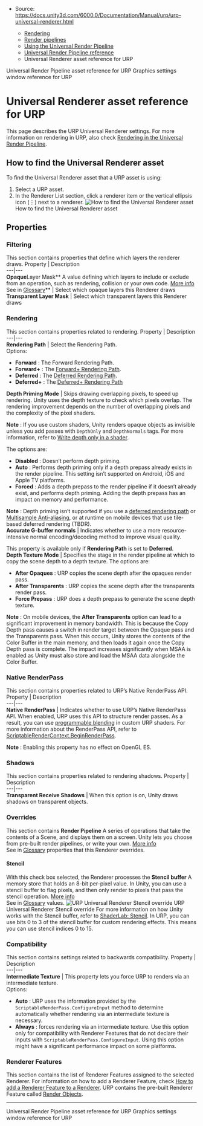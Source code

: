 * Source: https://docs.unity3d.com/6000.0/Documentation/Manual/urp/urp-universal-renderer.html

  * [Rendering](https://docs.unity3d.com/6000.0/Documentation/Manual/rendering-and-post-processing.html)
  * [Render pipelines](https://docs.unity3d.com/6000.0/Documentation/Manual/render-pipelines.html)
  * [Using the Universal Render Pipeline](https://docs.unity3d.com/6000.0/Documentation/Manual/universal-render-pipeline.html)
  * [Universal Render Pipeline reference](https://docs.unity3d.com/6000.0/Documentation/Manual/urp/urp-reference-landing.html)
  * Universal Renderer asset reference for URP


[](https://docs.unity3d.com/6000.0/Documentation/Manual/urp/universalrp-asset.html)
Universal Render Pipeline asset reference for URP
[](https://docs.unity3d.com/6000.0/Documentation/Manual/urp/urp-global-settings.html)
Graphics settings window reference for URP 
# Universal Renderer asset reference for URP
This page describes the URP Universal Renderer settings.
For more information on rendering in URP, also check [Rendering in the Universal Render Pipeline](https://docs.unity3d.com/6000.0/Documentation/Manual/urp/rendering-in-universalrp.html).
## How to find the Universal Renderer asset
To find the Universal Renderer asset that a URP asset is using:
  1. Select a URP asset.
  2. In the Renderer List section, click a renderer item or the vertical ellipsis icon (⋮) next to a renderer.
![How to find the Universal Renderer asset](https://docs.unity3d.com/6000.0/Documentation/uploads/urp/urp-assets/find-renderer.png) How to find the Universal Renderer asset


## Properties
### Filtering
This section contains properties that define which layers the renderer draws.
Property | Description  
---|---  
**Opaque**Layer Mask** A value defining which layers to include or exclude from an operation, such as rendering, collision or your own code. [More info](https://docs.unity3d.com/6000.0/Documentation/Manual/Layers.html)  
See in [Glossary](https://docs.unity3d.com/6000.0/Documentation/Manual/Glossary.html#LayerMask)** | Select which opaque layers this Renderer draws  
**Transparent Layer Mask** | Select which transparent layers this Renderer draws  
### Rendering
This section contains properties related to rendering.
Property | Description  
---|---  
**Rendering Path** | Select the Rendering Path.  
Options:
  * **Forward** : The Forward Rendering Path.
  * **Forward+** : The [Forward+ Rendering Path](https://docs.unity3d.com/6000.0/Documentation/Manual/urp/rendering/forward-rendering-paths.html).
  * **Deferred** : The [Deferred Rendering Path](https://docs.unity3d.com/6000.0/Documentation/Manual/urp/rendering/deferred-rendering-path-landing.html).
  * **Deferred+** : The [Deferred+ Rendering Path](https://docs.unity3d.com/6000.0/Documentation/Manual/urp/rendering/deferred-rendering-path-landing.html)

  
**Depth Priming Mode** | Skips drawing overlapping pixels, to speed up rendering. Unity uses the depth texture to check which pixels overlap. The rendering improvement depends on the number of overlapping pixels and the complexity of the pixel shaders.  
  
**Note** : If you use custom shaders, Unity renders opaque objects as invisible unless you add passes with `DepthOnly` and `DepthNormals` tags. For more information, refer to [Write depth only in a shader](https://docs.unity3d.com/6000.0/Documentation/Manual/urp/writing-shaders-urp-depth-only.html).  
  
The options are:
  * **Disabled** : Doesn’t perform depth priming.
  * **Auto** : Performs depth priming only if a depth prepass already exists in the render pipeline. This setting isn’t supported on Android, iOS and Apple TV platforms.
  * **Forced** : Adds a depth prepass to the render pipeline if it doesn’t already exist, and performs depth priming. Adding the depth prepass has an impact on memory and performance.

**Note** : Depth priming isn’t supported if you use a [deferred rendering path](https://docs.unity3d.com/6000.0/Documentation/Manual/urp/rendering/deferred-rendering-path-landing.html) or [Multisample Anti-aliasing](https://docs.unity3d.com/6000.0/Documentation/Manual/urp/anti-aliasing.html#multisample-anti-aliasing-msaa), or at runtime on mobile devices that use tile-based deferred rendering (TBDR).  
**Accurate G-buffer normals** | Indicates whether to use a more resource-intensive normal encoding/decoding method to improve visual quality.  
  
This property is available only if **Rendering Path** is set to **Deferred**.  
**Depth Texture Mode** | Specifies the stage in the render pipeline at which to copy the scene depth to a depth texture. The options are:
  * **After Opaques** : URP copies the scene depth after the opaques render pass.
  * **After Transparents** : URP copies the scene depth after the transparents render pass.
  * **Force Prepass** : URP does a depth prepass to generate the scene depth texture.

**Note** : On mobile devices, the **After Transparents** option can lead to a significant improvement in memory bandwidth. This is because the Copy Depth pass causes a switch in render target between the Opaque pass and the Transparents pass. When this occurs, Unity stores the contents of the Color Buffer in the main memory, and then loads it again once the Copy Depth pass is complete. The impact increases significantly when MSAA is enabled as Unity must also store and load the MSAA data alongside the Color Buffer.  
### Native RenderPass
This section contains properties related to URP’s Native RenderPass API.
Property | Description  
---|---  
**Native RenderPass** | Indicates whether to use URP’s Native RenderPass API. When enabled, URP uses this API to structure render passes. As a result, you can use [programmable blending](https://docs.unity3d.com/Manual/SL-PlatformDifferences.html#using-shader-framebuffer-fetch) in custom URP shaders. For more information about the RenderPass API, refer to [ScriptableRenderContext.BeginRenderPass](https://docs.unity3d.com/ScriptReference/Rendering.ScriptableRenderContext.BeginRenderPass.html).  
  
**Note** : Enabling this property has no effect on OpenGL ES.  
### Shadows
This section contains properties related to rendering shadows.
Property | Description  
---|---  
**Transparent Receive Shadows** | When this option is on, Unity draws shadows on transparent objects.  
### Overrides
This section contains **Render Pipeline** A series of operations that take the contents of a Scene, and displays them on a screen. Unity lets you choose from pre-built render pipelines, or write your own. [More info](https://docs.unity3d.com/6000.0/Documentation/Manual/render-pipelines.html)  
See in [Glossary](https://docs.unity3d.com/6000.0/Documentation/Manual/Glossary.html#Renderpipeline) properties that this Renderer overrides.
#### Stencil
With this check box selected, the Renderer processes the **Stencil buffer** A memory store that holds an 8-bit per-pixel value. In Unity, you can use a stencil buffer to flag pixels, and then only render to pixels that pass the stencil operation. [More info](https://docs.unity3d.com/6000.0/Documentation/Manual/class-RenderTexture.html)  
See in [Glossary](https://docs.unity3d.com/6000.0/Documentation/Manual/Glossary.html#stencilbuffer) values.
![URP Universal Renderer Stencil override](https://docs.unity3d.com/6000.0/Documentation/uploads/urp/urp-assets/urp-universal-renderer-stencil-on.png) URP Universal Renderer Stencil override
For more information on how Unity works with the Stencil buffer, refer to [ShaderLab: Stencil](https://docs.unity3d.com/Manual/SL-Stencil.html).
In URP, you can use bits 0 to 3 of the stencil buffer for custom rendering effects. This means you can use stencil indices 0 to 15.
### Compatibility
This section contains settings related to backwards compatibility.
Property | Description  
---|---  
**Intermediate Texture** | This property lets you force URP to renders via an intermediate texture.  
Options: 
  * **Auto** : URP uses the information provided by the `ScriptableRenderPass.ConfigureInput` method to determine automatically whether rendering via an intermediate texture is necessary.
  * **Always** : forces rendering via an intermediate texture. Use this option only for compatibility with Renderer Features that do not declare their inputs with `ScriptableRenderPass.ConfigureInput`. Using this option might have a significant performance impact on some platforms.

  
### Renderer Features
This section contains the list of Renderer Features assigned to the selected Renderer.
For information on how to add a Renderer Feature, check [How to add a Renderer Feature to a Renderer](https://docs.unity3d.com/6000.0/Documentation/Manual/urp/urp-renderer-feature.html).
URP contains the pre-built Renderer Feature called [Render Objects](https://docs.unity3d.com/6000.0/Documentation/Manual/urp/renderer-features/renderer-feature-render-objects.html).
* * *
[](https://docs.unity3d.com/6000.0/Documentation/Manual/urp/universalrp-asset.html)
Universal Render Pipeline asset reference for URP
[](https://docs.unity3d.com/6000.0/Documentation/Manual/urp/urp-global-settings.html)
Graphics settings window reference for URP 
